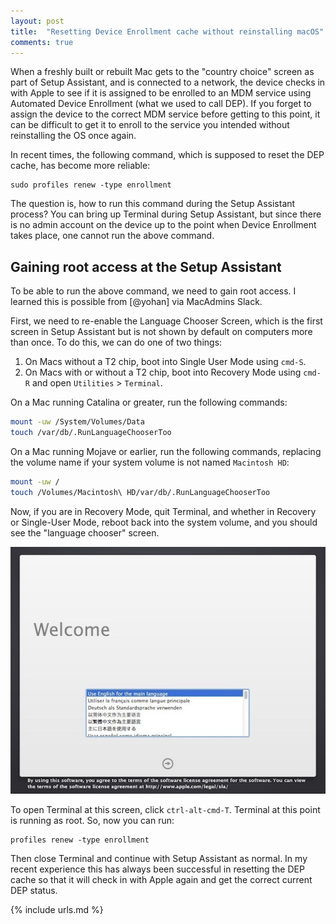```yaml
---
layout: post
title:  "Resetting Device Enrollment cache without reinstalling macOS"
comments: true
---
```


When a freshly built or rebuilt Mac gets to the "country choice" screen as part of Setup Assistant, and is connected to a network, the device checks in with Apple to see if it is assigned to be enrolled to an MDM service using Automated Device Enrollment (what we used to call DEP). If you forget to assign the device to the correct MDM service before getting to this point, it can be difficult to get it to enroll to the service you intended without reinstalling the OS once again.

In recent times, the following command, which is supposed to reset the DEP cache, has become more reliable:

```
sudo profiles renew -type enrollment
```

The question is, how to run this command during the Setup Assistant process? You can bring up Terminal during Setup Assistant, but since there is no admin account on the device up to the point when Device Enrollment takes place, one cannot run the above command.

## Gaining root access at the Setup Assistant

To be able to run the above command, we need to gain root access. I learned this is possible from [@yohan] via MacAdmins Slack. 

First, we need to re-enable the Language Chooser Screen, which is the first screen in Setup Assistant but is not shown by default on computers more than once. To do this, we can do one of two things:

1. On Macs without a T2 chip, boot into Single User Mode using `cmd-S`.
2. On Macs with or without a T2 chip, boot into Recovery Mode using `cmd-R` and open `Utilities` > `Terminal`.

On a Mac running Catalina or greater, run the following commands:

```bash
mount -uw /System/Volumes/Data
touch /var/db/.RunLanguageChooserToo
```

On a Mac running Mojave or earlier, run the following commands, replacing the volume name if your system volume is not named `Macintosh HD`:

```bash
mount -uw /
touch /Volumes/Macintosh\ HD/var/db/.RunLanguageChooserToo
```

Now, if you are in Recovery Mode, quit Terminal, and whether in Recovery or Single-User Mode, reboot back into the system volume, and you should see the "language chooser" screen.

![img-1]

To open Terminal at this screen, click `ctrl-alt-cmd-T`. Terminal at this point is running as root. So, now you can run:

```
profiles renew -type enrollment
```

Then close Terminal and continue with Setup Assistant as normal. In my recent experience this has always been successful in resetting the DEP cache so that it will check in with Apple again and get the correct current DEP status.


[img-1]: /assets/images/mac-install-start.jpg

{% include urls.md %}

